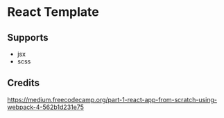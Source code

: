 # React Template

## Supports

- jsx
- scss

## Credits

https://medium.freecodecamp.org/part-1-react-app-from-scratch-using-webpack-4-562b1d231e75
